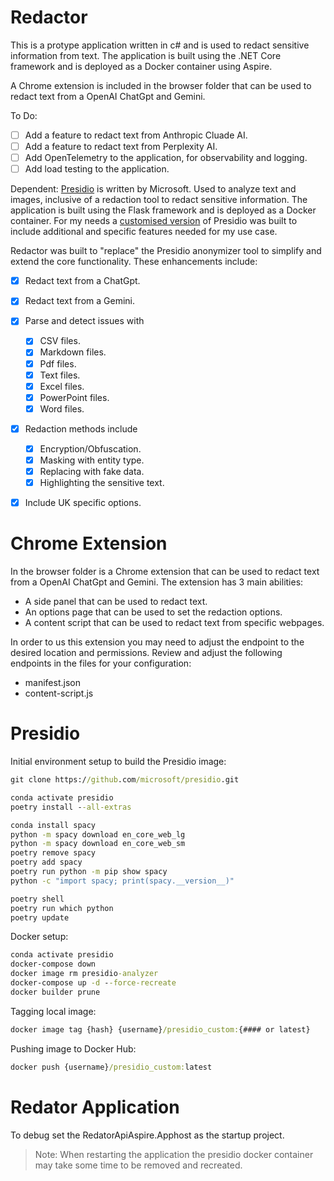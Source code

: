 # Redactor

This is a protype application written in c# and is used to redact sensitive information from text. 
The application is built using the .NET Core framework and is deployed as a Docker container using Aspire.

A Chrome extension is included in the browser folder that can be used to redact text from a OpenAI ChatGpt and Gemini.

To Do:
- [ ] Add a feature to redact text from Anthropic Cluade AI.
- [ ] Add a feature to redact text from Perplexity AI.
- [ ] Add OpenTelemetry to the application, for observability and logging.
- [ ] Add load testing to the application.

Dependent:
[Presidio](https://github.com/microsoft/presidio) is written by Microsoft. Used to analyze text and images, inclusive of a redaction tool to redact sensitive information. 
The application is built using the Flask framework and is deployed as a Docker container.
For my needs a [customised version](https://github.com/AJGit/presidio_custom) of Presidio was built to include additional and specific features needed for my use case.

Redactor was built to "replace" the Presidio anonymizer tool to simplify and extend the core functionality.
These enhancements include:
- [x] Redact text from a ChatGpt.
- [x] Redact text from a Gemini.
- [x] Parse and detect issues with
    - [x] CSV files.
    - [x] Markdown files.
    - [x] Pdf files.
    - [x] Text files.
    - [x] Excel files.
    - [x] PowerPoint files.
    - [x] Word files.
- [x] Redaction methods include
    - [x] Encryption/Obfuscation.
    - [x] Masking with entity type.
    - [x] Replacing with fake data.
    - [x] Highlighting the sensitive text.
- [x] Include UK specific options.


# Chrome Extension

In the browser folder is a Chrome extension that can be used to redact text from a OpenAI ChatGpt and Gemini.
The extension has 3 main abilities:
- A side panel that can be used to redact text.
- An options page that can be used to set the redaction options.
- A content script that can be used to redact text from specific webpages.

In order to us this extension you may need to adjust the endpoint to the desired location and permissions.
Review and adjust the following endpoints in the files for your configuration:
- manifest.json
- content-script.js


# Presidio
Initial environment setup to build the Presidio image:

```cmd
git clone https://github.com/microsoft/presidio.git

conda activate presidio
poetry install --all-extras

conda install spacy
python -m spacy download en_core_web_lg
python -m spacy download en_core_web_sm
poetry remove spacy
poetry add spacy
poetry run python -m pip show spacy
python -c "import spacy; print(spacy.__version__)"

poetry shell
poetry run which python
poetry update
```

Docker setup:
```cmd
conda activate presidio
docker-compose down
docker image rm presidio-analyzer
docker-compose up -d --force-recreate
docker builder prune
```

Tagging local image:
```cmd
docker image tag {hash} {username}/presidio_custom:{#### or latest}
```

Pushing image to Docker Hub:
```cmd
docker push {username}/presidio_custom:latest
```

# Redator Application

To debug set the RedatorApiAspire.Apphost as the startup project.
> Note: When restarting the application the presidio docker container may take some time to be removed and recreated.

